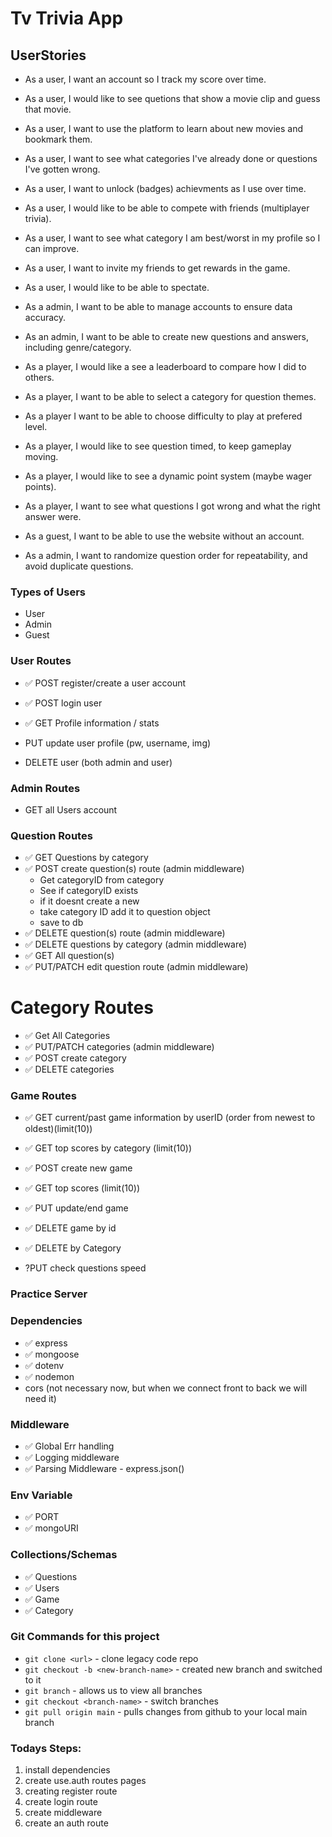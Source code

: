# Tv Trivia App

## UserStories

-   As a user, I want an account so I track my score over time.
-   As a user, I would like to see quetions that show a movie clip and guess that movie.
-   As a user, I want to use the platform to learn about new movies and bookmark them.
-   As a user, I want to see what categories I've already done or questions I've gotten wrong.
-   As a user, I want to unlock (badges) achievments as I use over time.
-   As a user, I would like to be able to compete with friends (multiplayer trivia).
-   As a user, I want to see what category I am best/worst in my profile so I can improve.
-   As a user, I want to invite my friends to get rewards in the game.
-   As a user, I would like to be able to spectate.

-   As a admin, I want to be able to manage accounts to ensure data accuracy.
-   As an admin, I want to be able to create new questions and answers, including genre/category.

-   As a player, I would like a see a leaderboard to compare how I did to others.
-   As a player, I want to be able to select a category for question themes.
-   As a player I want to be able to choose difficulty to play at prefered level.
-   As a player, I would like to see question timed, to keep gameplay moving.
-   As a player, I would like to see a dynamic point system (maybe wager points).
-   As a player, I want to see what questions I got wrong and what the right answer were.

-   As a guest, I want to be able to use the website without an account.

-   As a admin, I want to randomize question order for repeatability, and avoid duplicate questions.

### Types of Users
-   User
-   Admin
-   Guest

### User Routes
 - ✅ POST register/create a user account
 - ✅ POST login user
 - ✅ GET Profile information / stats

 
 - PUT update user profile (pw, username, img)
 - DELETE user (both admin and user)

### Admin Routes
- GET all Users account

### Question Routes
- ✅ GET Questions by category
- ✅ POST create question(s) route (admin middleware)
    -   Get categoryID from category
    -   See if categoryID exists
    -   if it doesnt create a new
    -   take category ID add it to question object
    -   save to db
- ✅ DELETE question(s) route (admin middleware)
- ✅ DELETE questions by category (admin middleware)
- ✅ GET All question(s)
- ✅ PUT/PATCH edit question route (admin middleware)

# Category Routes
- ✅ Get All Categories
- ✅ PUT/PATCH categories (admin middleware)
- ✅ POST create category
- ✅ DELETE categories

### Game Routes
- ✅ GET current/past game information by userID (order from newest to oldest)(limit(10))
- ✅ GET top scores by category (limit(10))
- ✅ POST create new game
- ✅ GET top scores (limit(10))
- ✅ PUT update/end game
- ✅ DELETE game by id
- ✅ DELETE by Category


- ?PUT check questions speed

### Practice Server
### Dependencies
-   ✅ express
-   ✅ mongoose
-   ✅ dotenv
-   ✅ nodemon
-   cors (not necessary now, but when we connect front to back we will need it)

### Middleware
-   ✅ Global Err handling
-   ✅ Logging middleware
-   ✅ Parsing Middleware - express.json()


### Env Variable
-   ✅ PORT
-   ✅ mongoURI

### Collections/Schemas
-   ✅ Questions
-   ✅ Users
-   ✅ Game
-   ✅ Category


### Git Commands for this project
-   `git clone <url>` - clone legacy code repo
-   `git checkout -b <new-branch-name>` - created new branch and switched to it
-   `git branch` - allows us to view all branches
-   `git checkout <branch-name>` - switch branches
-   `git pull origin main` - pulls changes from github to your local main branch

### Todays Steps:
1.  install dependencies
2.  create use.auth routes pages
3.  creating register route
4.  create login route
5.  create middleware
6.  create an auth route
